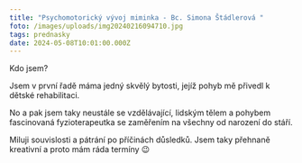 ```yaml
---
title: "Psychomotorický vývoj miminka - Bc. Simona Štádlerová "
foto: /images/uploads/img20240216094710.jpg
tags: prednasky
date: 2024-05-08T10:01:00.000Z
---
```

Kdo jsem?  

Jsem v první řadě máma jedný skvělý bytosti, jejíž pohyb mě přivedl k dětské rehabilitaci.

No a pak jsem taky neustále se vzdělávající, lidským tělem a pohybem fascinovaná fyzioterapeutka se zaměřením na všechny od narození do stáří.

Miluji souvislosti a pátrání po příčinách důsledků. Jsem taky přehnaně kreativní a proto mám ráda termíny 😉
